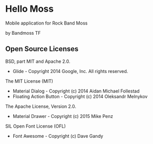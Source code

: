 Hello Moss
==========

Mobile application for Rock Band Moss

by Bandmoss TF


Open Source Licenses
--------------------

BSD, part MIT and Apache 2.0.

 * Glide - Copyright 2014 Google, Inc. All rights reserved.

The MIT License (MIT)

 * Material Dialog - Copyright (c) 2014 Aidan Michael Follestad
 * Floating Action Button - Copyright (c) 2014 Oleksandr Melnykov

The Apache License, Version 2.0.

 * Material Drawer - Copyright (c) 2015 Mike Penz

SIL Open Font License (OFL)

 * Font Awesome - Copyright (c) Dave Gandy
